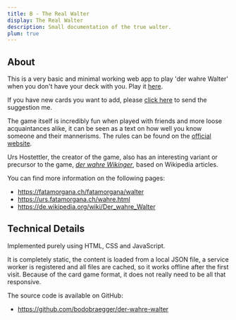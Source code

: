 ```yaml
---
title: B - The Real Walter
display: The Real Walter
description: Small documentation of the true walter.
plum: true
---
```


## About

This is a very basic and minimal working web app to play 'der wahre Walter' when you don't have your deck with you. Play it [here](https://bbo.do/der-wahre-walter).

If you have new cards you want to add,
please [click here](https://github.com/bodobraegger/der-wahre-walter/issues/new?title=New+or+Missing+Card:+&body=Please+add+details+and+if+it+is+an+existing+card+that+is+missing,+include+it's+number+and+backside.+Thanks!) to send the suggestion me.

The game itself is incredibly fun when played with friends and more loose acquaintances alike, it can be seen as a text on how well you know someone and their mannerisms. The rules can be found on the [official website](https://fatamorgana.ch/fatamorgana/walter).

Urs Hostettler, the creator of the game, also has an interesting variant or precursor to the game, _[der wahre Wikinger](https://web.archive.org/web/20160325012209/http://wiki.glamwiki.ch/index.php?title=Der_wahre_Wikinger)_, based on Wikipedia articles.

You can find more information on the following pages:

- https://fatamorgana.ch/fatamorgana/walter
- https://urs.fatamorgana.ch/wahre.html
- https://de.wikipedia.org/wiki/Der_wahre_Walter

## Technical Details

Implemented purely using HTML, CSS and JavaScript.

It is completely static, the content is loaded from a local JSON file, a service worker is registered and all
files are cached, so it works offline after the first visit. Because of the card game format, it does not really need to be all that responsive.

The source code is available on GitHub:

- https://github.com/bodobraegger/der-wahre-walter

